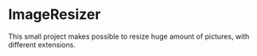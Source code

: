 # ImageResizer
This small project makes possible to resize huge amount of pictures, with different extensions. 
